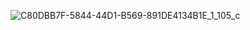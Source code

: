 ![C80DBB7F-5844-44D1-B569-891DE4134B1E_1_105_c](https://github.com/user-attachments/assets/0a0a0e59-70f1-4233-aa28-08afbb485fd3)



<!--
**victoriaagustinaperez/victoriaagustinaperez** is a ✨ _special_ ✨ repository because its `README.md` (this file) appears on your GitHub profile.

Here are some ideas to get you started:

- 🔭 I’m currently working on ...
- 🌱 I’m currently learning ...
- 👯 I’m looking to collaborate on ...
- 🤔 I’m looking for help with ...
- 💬 Ask me about ...
- 📫 How to reach me: ...
- 😄 Pronouns: ...
- ⚡ Fun fact: ...
-->
